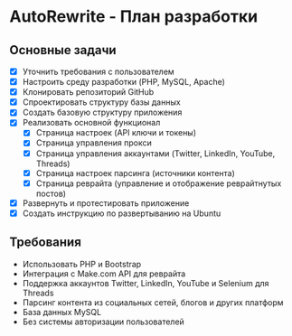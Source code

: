 # AutoRewrite - План разработки

## Основные задачи
- [x] Уточнить требования с пользователем
- [x] Настроить среду разработки (PHP, MySQL, Apache)
- [x] Клонировать репозиторий GitHub
- [x] Спроектировать структуру базы данных
- [x] Создать базовую структуру приложения
- [x] Реализовать основной функционал
  - [x] Страница настроек (API ключи и токены)
  - [x] Страница управления прокси
  - [x] Страница управления аккаунтами (Twitter, LinkedIn, YouTube, Threads)
  - [x] Страница настроек парсинга (источники контента)
  - [x] Страница реврайта (управление и отображение реврайтнутых постов)
- [x] Развернуть и протестировать приложение
- [x] Создать инструкцию по развертыванию на Ubuntu

## Требования
- Использовать PHP и Bootstrap
- Интеграция с Make.com API для реврайта
- Поддержка аккаунтов Twitter, LinkedIn, YouTube и Selenium для Threads
- Парсинг контента из социальных сетей, блогов и других платформ
- База данных MySQL
- Без системы авторизации пользователей
